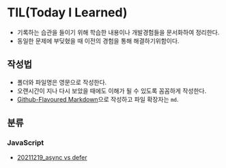 # TIL(Today I Learned)
- 기록하는 습관을 들이기 위해 학습한 내용이나 개발경험들을 문서화하여 정리한다.
- 동일한 문제에 부딪혔을 때 이전의 경험을 통해 해결하기위함이다.

## 작성법
- 폴더와 파일명은 영문으로 작성한다.  
- 오랜시간이 지나 다시 보았을 때에도 이해가 될 수 있도록 꼼꼼하게 작성한다.
- [Github-Flavoured Markdown](https://guides.github.com/features/mastering-markdown/)으로 작성하고 파일 확장자는 `md`.  


## 분류

### JavaScript
- [20211219_async vs defer](https://github.com/hasunghwa/TIL/blob/main/JavaScript/20211220.md)
